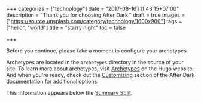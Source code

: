 +++
categories = ["technology"]
date = "2017-08-16T11:43:15+07:00"
description = "Thank you for choosing After Dark."
draft = true
images = ["https://source.unsplash.com/category/technology/1600x900"]
tags = ["hello", "world"]
title = "starry night"
toc = false

+++

Before you continue, please take a moment to configure your archetypes.

Archetypes are located in the `archetypes` directory in the source of your site. To learn more about archetypes, visit [Archetypes](https://gohugo.io/content/archetypes/) on the Hugo website. And when you're ready, check out the [Customizing](https://comfusion.github.io/after-dark/#customizing) section of the After Dark documentation for additional options.

<!--more-->
This information appears below the [Summary Split](https://gohugo.io/content/summaries/).
